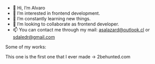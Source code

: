 - 👋 Hi, I’m Alvaro
- 👀 I’m interested in frontend development.
- 🌱 I’m constantly learning new things.
- 💞️ I’m looking to collaborate as frontend developer.
- 📫 You can contact me through my mail: asalazard@outlook.cl or sdaledr@gmail.com

Some of my works:

This one is the first one that I ever made -> 2behunted.com

<!---
Aikoredrm/Aikoredrm is a ✨ special ✨ repository because its `README.md` (this file) appears on your GitHub profile.
You can click the Preview link to take a look at your changes.
--->
